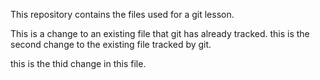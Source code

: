 
This repository contains the files used for a git lesson. 

This is a change to an existing file that git has already tracked. 
this is the second change to the existing file tracked by git.

this is the thid change in this file.
 